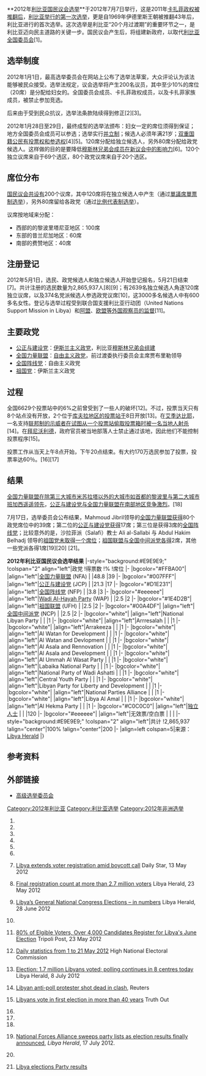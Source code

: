 **2012年[利比亚国民议会选举](https://zh.wikipedia.org/wiki/利比亚国民议会 "wikilink")**于2012年7月7日举行，这是2011年[卡扎菲政权被推翻后](https://zh.wikipedia.org/wiki/卡扎菲 "wikilink")，[利比亚举行的第一次选举](../Page/利比亚.md "wikilink")，更是自1969年伊德里斯王朝被推翻43年后，利比亚进行的首次选举。这次选举是利比亚“20个月过渡期”的重要环节之一，是利比亚迈向民主道路的关键一步。国民议会产生后，将组建新政府，以取代[利比亚全国委员会](https://zh.wikipedia.org/wiki/利比亚全国委员会 "wikilink")\[1\]。

## 选举制度

2012年1月1日，最高选举委员会在网站上公布了选举法草案，大众评论认为该法能够被民众接受。选举法规定，议会选举将产生200名议员，其中至少10%的席位（20席）是分配给妇女的。全国委员会成员、卡扎菲政权成员，以及卡扎菲家族成员，被禁止参加竞选。

后来由于受到民众抗议，选举法条款陆续得到修正\[2\]\[3\]。

2012年1月28日至29日，最终成型的选举法颁布：妇女一定的席位须得到保证；地方全国委员会成员可以参选；选举实行[并立制](../Page/并立制.md "wikilink")；候选人必须年满21岁；[双重国籍公民有投票权和参选权](https://zh.wikipedia.org/wiki/双重国籍 "wikilink")\[4\]\[5\]。120席分配给独立候选人，另外80席分配给政党候选人。这样做的目的是要降低[穆斯林兄弟会成员在新议会中的影响力](https://zh.wikipedia.org/wiki/穆斯林兄弟会 "wikilink")\[6\]。120个独立议席来自于69个选区，80个政党议席来自于20个选区。

## 席位分布

[国民议会共设有](https://zh.wikipedia.org/wiki/利比亚国民议会 "wikilink")200个议席，其中120席将在独立候选人中产生（通过[單議席單票制选举](https://zh.wikipedia.org/wiki/單議席單票制 "wikilink")），另外80席留给各政党（通过[比例代表制选举](../Page/比例代表制.md "wikilink")）。

议席按地域来分配：

  - 西部的的黎波里塔尼亚地区：100席
  - 东部的昔兰尼加地区：60席
  - 南部的费赞地区：40席

## 注册登记

2012年5月1日，选民、政党候选人和独立候选人开始登记报名，5月21日结束\[7\]。共计注册的选民数量为2,865,937人\[8\]\[9\]；有2639名独立候选人角逐120席独立议席，以及374名党派候选人参选政党议席\[10\]，这3000多名候选人中有600多名女性。登记与选举过程受到联合国支援利比亚行动团（United
Nations Support Mission in
Libya）和[阿盟](https://zh.wikipedia.org/wiki/阿盟 "wikilink")、[欧盟等外国观察员的监督](https://zh.wikipedia.org/wiki/欧盟 "wikilink")\[11\]。

## 主要政党

  - [公正与建设党](../Page/公正与建设党.md "wikilink")：[伊斯兰主义政党](../Page/伊斯兰主义.md "wikilink")，利比亚[穆斯林兄弟会组建](https://zh.wikipedia.org/wiki/穆斯林兄弟会 "wikilink")
  - [全国力量联盟](../Page/全国力量联盟.md "wikilink")：[自由主义政党](../Page/自由主义.md "wikilink")，前过渡委执行委员会主席贾布里勒领导
  - [全国阵线党](../Page/全国阵线党.md "wikilink")：自由主义政党
  - [祖国党](https://zh.wikipedia.org/wiki/祖国党 "wikilink")：伊斯兰主义政党

## 过程

全国6629个投票站中的6%之前曾受到了一些人的破坏\[12\]。不过，投票当天只有8个站点没有开放，2个位于[库夫拉地区的投票站于](../Page/库夫拉.md "wikilink")8日开放\[13\]。在[艾季达比耶](../Page/艾季达比耶.md "wikilink")，一名支持[联邦制的示威者在试图从一个投票站偷取投票箱时被一名当地人射杀](https://zh.wikipedia.org/wiki/联邦制 "wikilink")\[14\]。在[拜尼沃利德](../Page/拜尼沃利德.md "wikilink")，政府官员被当地部落人士禁止通过该地，因此他们不能控制投票程序\[15\]。

投票工作从当天上午8点开始，下午20点结束。有大约170万选民参加了投票，投票率达60％。\[16\]\[17\]

## 结果

[全国力量联盟在除第三大城市](../Page/全国力量联盟.md "wikilink")[米苏拉塔以外的大城市如首都](https://zh.wikipedia.org/wiki/米苏拉塔 "wikilink")[的黎波里与第二大城市](../Page/的黎波里.md "wikilink")[班加西遥遥领先](../Page/班加西.md "wikilink")，[公正与建设党与全国力量联盟在南部地区竞争激烈](../Page/公正与建设党.md "wikilink")。\[18\]

7月17日，选举委员会公布结果，Mahmoud
Jibril领导的[全国力量联盟获得](../Page/全国力量联盟.md "wikilink")80个政党席位中的39席；第二位的[公正与建设党获得](../Page/公正与建设党.md "wikilink")17席；第三位是获得3席的[全国阵线党](../Page/全国阵线党.md "wikilink")；比较意外的是，沙拉菲派（Salafi）教士
Ali al-Sallabi 与 Abdul Hakim Belhadj
领导的[祖国党未取得一个席位](https://zh.wikipedia.org/wiki/祖国党 "wikilink")；[祖国联盟与](https://zh.wikipedia.org/wiki/祖国联盟 "wikilink")[全国中间派党各得](../Page/全国中间派党.md "wikilink")2席，其他一些党派各得1席\[19\]\[20\]
\[21\]。

**2012年利比亚国民议会选举结果** |-style="background:\#E9E9E9;" \!colspan="2"
align="left"|政党 \!得票数 \!% \!席位 |- |bgcolor="\#FFBA00"|
|align="left"|[全国力量联盟](../Page/全国力量联盟.md "wikilink") (NFA) | |48.8
|39 |- |bgcolor="\#007FFF"|
|align="left"|[公正与建设党](../Page/公正与建设党.md "wikilink")
(JCP) | |21.3 |17 |- |bgcolor="\#D1E231"|
|align="left"|[全国阵线党](../Page/全国阵线党.md "wikilink") (NFP) |
|3.8 |3 |- |bgcolor="\#eeeeee"| |align="left"|[Wadi Al-Hayah
Party](https://zh.wikipedia.org/wiki/Wadi_Al-Hayah_Party_for_Democracy_and_Development "wikilink")
(WAP) | |2.5 |2 |- |bgcolor="\#1E4D2B"|
|align="left"|[祖国联盟](https://zh.wikipedia.org/wiki/祖国联盟 "wikilink")
(UFH) | |2.5 |2 |- |bgcolor="\#00A4DF"|
|align="left"|[全国中间派党](../Page/全国中间派党.md "wikilink")
(NCP) | |2.5 |2 |- |bgcolor="white"| |align="left"|National Libyan Party
| | |1 |- |bgcolor="white"| |align="left"|Arrresalah | | |1 |-
|bgcolor="white"| |align="left"|Arrakeeza | | |1 |- |bgcolor="white"|
|align="left"|Al Watan for Development | | |1 |- |bgcolor="white"|
|align="left"|Al Watan and Devlopment | | |1 |- |bgcolor="white"|
|align="left"|Al Asala and Rennovation | | |1 |- |bgcolor="white"|
|align="left"|Al Asala and Development | | |1 |- |bgcolor="white"|
|align="left"|Al Ummah Al Wasat Party | | |1 |- |bgcolor="white"|
|align="left"|Labaika National Party | | |1 |- |bgcolor="white"|
|align="left"|National Party of Wadi Ashatti | | |1 |- |bgcolor="white"|
|align="left"|Central Youth Party | | |1 |- |bgcolor="white"|
|align="left"|Libyan Party for Liberty and Development | | |1 |-
|bgcolor="white"| |align="left"|National Parties Alliance | | |1 |-
|bgcolor="white"| |align="left"|Libya Al Amal | | |1 |-
|bgcolor="white"| |align="left"|Al Hekma Party | | |1 |-
|bgcolor="\#C0C0C0"|
|align="left"|[独立人士](https://zh.wikipedia.org/wiki/独立人士 "wikilink")
| | |120 |- |bgcolor="\#eeeeee"| |align="left"|无效票/空白票 | | |
|-style="background:\#E9E9E9;" \!colspan="2" align="left"|共计 \!2,865,937
\!align="center"|100% \!align="center"|200 |- |align=left
colspan=5|来源：[Libya
Herald](http://www.libyaherald.com/party-results/) |}

## 参考资料

## 外部链接

  - [高级选举委员会](http://www.hnec.ly/)

[Category:2012年利比亚](https://zh.wikipedia.org/wiki/Category:2012年利比亚 "wikilink")
[Category:利比亚选举](https://zh.wikipedia.org/wiki/Category:利比亚选举 "wikilink")
[Category:2012年非洲选举](https://zh.wikipedia.org/wiki/Category:2012年非洲选举 "wikilink")

1.

2.

3.

4.

5.

6.

7.  [Libya extends voter registration amid boycott
    call](http://www.dailystar.com.lb/News/Middle-East/2012/May-13/173249-libya-extends-voter-registration-amid-boycott-call.ashx#axzz1vjN9tOdt)
    Daily Star, 13 May 2012

8.  [Final registration count at more than 2.7 million
    voters](http://www.libyaherald.com/final-registration-count-at-more-than-2-7-million-voters/)
    Libya Herald, 23 May 2012

9.  [Libya’s General National Congress Elections – in
    numbers](http://www.libyaherald.com/libyas-general-national-congress-elections-in-numbers/)
    Libya Herald, 28 June 2012

10.
11. [80% of Elgible Voters, Over 4,000 Candidates Register for Libya's
    June
    Election](http://www.tripolipost.com/articledetail.asp?c=1&i=8418)
    Tripoli Post, 23 May 2012

12. [Daily statistics from 1 to 21
    May 2012](http://hnec.ly/en/modules/publisher/item.php?itemid=14)
    High National Electoral Commission

13. [Election: 1.7 million Libyans voted; polling continues in 8 centres
    today](http://www.libyaherald.com/election-1-7-million-libyans-voted-polling-continues-in-8-centres-today/)
    Libya Herald, 8 July 2012

14. [Libyan anti-poll protester shot dead in
    clash](http://af.reuters.com/article/libyaNews/idAFL6E8I72ZH20120707),
    Reuters

15. [Libyans vote in first election in more than 40
    years](http://truth-out.org/news/item/10202-libyans-vote-in-first-election-in-more-than-40-years)
    Truth Out

16.
17.

18.
19. [National Forces Alliance sweeps party lists as election results
    finally
    announced](http://www.libyaherald.com/national-forces-alliance-sweeps-party-lists-as-election-results-finally-announced/),
    *Libya Herald*, 17 July 2012.

20.

21. [Libya elections Party
    results](http://www.libyaherald.com/party-results/)